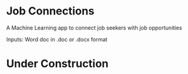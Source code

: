 # Job Connections
A Machine Learning app to connect job seekers with job opportunities 


Inputs: Word doc in .doc or .docx format

# Under Construction
